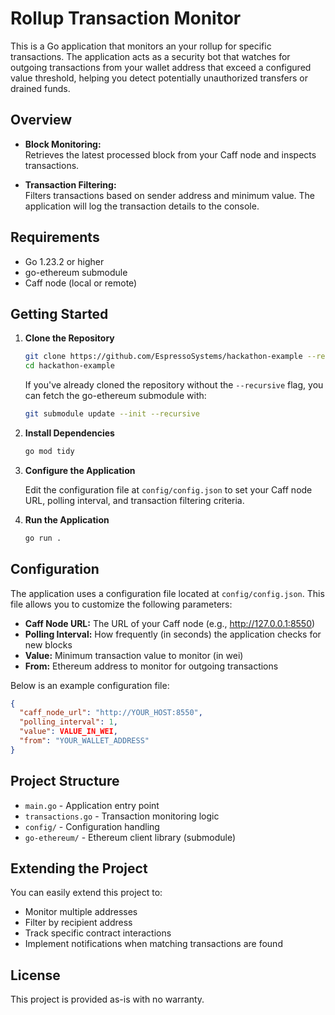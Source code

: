# Rollup Transaction Monitor

This is a Go application that monitors an your rollup for specific transactions. The application acts as a security bot that watches for outgoing transactions from your wallet address that exceed a configured value threshold, helping you detect potentially unauthorized transfers or drained funds.

## Overview

- **Block Monitoring:**  
  Retrieves the latest processed block from your Caff node and inspects transactions.

- **Transaction Filtering:**  
  Filters transactions based on sender address and minimum value. The application will log the transaction details to the console.

## Requirements

- Go 1.23.2 or higher
- go-ethereum submodule
- Caff node (local or remote)

## Getting Started

1. **Clone the Repository**

   ```bash
   git clone https://github.com/EspressoSystems/hackathon-example --recursive
   cd hackathon-example
   ```

   If you've already cloned the repository without the `--recursive` flag, you can fetch the go-ethereum submodule with:

   ```bash
   git submodule update --init --recursive
   ```

2. **Install Dependencies**

   ```bash
   go mod tidy
   ```

3. **Configure the Application**

   Edit the configuration file at `config/config.json` to set your Caff node URL, polling interval, and transaction filtering criteria.

3. **Run the Application**

   ```bash
   go run .
   ```

## Configuration

The application uses a configuration file located at `config/config.json`. This file allows you to customize the following parameters:

- **Caff Node URL:** The URL of your Caff node (e.g., http://127.0.0.1:8550)
- **Polling Interval:** How frequently (in seconds) the application checks for new blocks
- **Value:** Minimum transaction value to monitor (in wei)
- **From:** Ethereum address to monitor for outgoing transactions

Below is an example configuration file:

```json
{
  "caff_node_url": "http://YOUR_HOST:8550",
  "polling_interval": 1,
  "value": VALUE_IN_WEI,
  "from": "YOUR_WALLET_ADDRESS"
}
```

## Project Structure

- `main.go` - Application entry point
- `transactions.go` - Transaction monitoring logic
- `config/` - Configuration handling
- `go-ethereum/` - Ethereum client library (submodule)

## Extending the Project

You can easily extend this project to:
- Monitor multiple addresses
- Filter by recipient address
- Track specific contract interactions
- Implement notifications when matching transactions are found

## License

This project is provided as-is with no warranty.